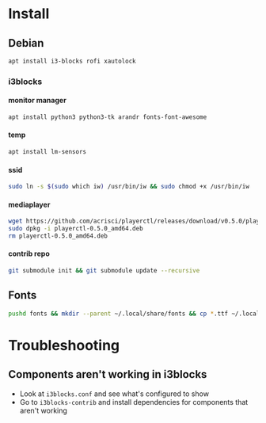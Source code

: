 # Install #

## Debian ##
```bash
apt install i3-blocks rofi xautolock
```

### i3blocks ###
#### monitor manager ####
```bash
apt install python3 python3-tk arandr fonts-font-awesome
```

#### temp ####
```bash
apt install lm-sensors
```

#### ssid ####
```bash
sudo ln -s $(sudo which iw) /usr/bin/iw && sudo chmod +x /usr/bin/iw
```

#### mediaplayer ####
```bash
wget https://github.com/acrisci/playerctl/releases/download/v0.5.0/playerctl-0.5.0_amd64.deb
sudo dpkg -i playerctl-0.5.0_amd64.deb
rm playerctl-0.5.0_amd64.deb
```

#### contrib repo ####
```bash
git submodule init && git submodule update --recursive
```

## Fonts ##
```bash
pushd fonts && mkdir --parent ~/.local/share/fonts && cp *.ttf ~/.local/share/fonts && fc-cache -fv && popd
```

# Troubleshooting
## Components aren't working in i3blocks
* Look at `i3blocks.conf` and see what's configured to show
* Go to `i3blocks-contrib` and install dependencies for components that aren't working

